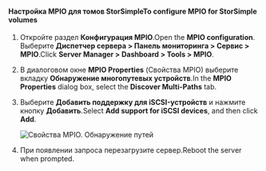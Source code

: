 #### <a name="to-configure-mpio-for-storsimple-volumes"></a><span data-ttu-id="e8012-101">Настройка MPIO для томов StorSimple</span><span class="sxs-lookup"><span data-stu-id="e8012-101">To configure MPIO for StorSimple volumes</span></span>
1. <span data-ttu-id="e8012-102">Откройте раздел **Конфигурация MPIO**.</span><span class="sxs-lookup"><span data-stu-id="e8012-102">Open the **MPIO configuration**.</span></span> <span data-ttu-id="e8012-103">Выберите **Диспетчер сервера > Панель мониторинга > Сервис > MPIO**.</span><span class="sxs-lookup"><span data-stu-id="e8012-103">Click **Server Manager > Dashboard > Tools > MPIO**.</span></span>
2. <span data-ttu-id="e8012-104">В диалоговом окне **MPIO Properties** (Свойства MPIO) выберите вкладку **Обнаружение многопутевых устройств**.</span><span class="sxs-lookup"><span data-stu-id="e8012-104">In the **MPIO Properties** dialog box, select the **Discover Multi-Paths** tab.</span></span>
3. <span data-ttu-id="e8012-105">Выберите **Добавить поддержку для iSCSI-устройств** и нажмите кнопку **Добавить**.</span><span class="sxs-lookup"><span data-stu-id="e8012-105">Select **Add support for iSCSI devices**, and then click **Add**.</span></span>  
   
    ![Свойства MPIO. Обнаружение путей](./media/storsimple-configure-mpio-volumes/IC741003.png)
4. <span data-ttu-id="e8012-107">При появлении запроса перезагрузите сервер.</span><span class="sxs-lookup"><span data-stu-id="e8012-107">Reboot the server when prompted.</span></span>

